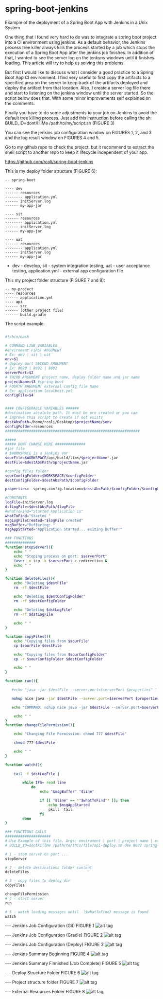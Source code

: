 # spring-boot-jenkins
Example of the deployment of a Spring Boot App with Jenkins in a Unix System

One thing that I found very hard to do was to integrate a spring boot project into a CI environment using jenkins. As a default behavior, the Jenkins process tree killer always kills the process started by a job which stops the execution of a Spring Boot App after the jenkins job finishes. In addition of that, I wanted to see the server log on the jenkyns windows until it finishes loading. This article will try to help us solving this problems.

But first I would like to discuss what I consider a good practice to a Spring Boot App CI environment. I find very useful to first copy the artifacts to a specified area on the server to keep track of the artifacts deployed and deploy the artifact from that location. Also, I create a server log  file there and start to listening on the jenkins window until the server started.
So the script below does that. With some minor improvements self explained on the comments.

Finally you have to do some adjustments to your job on Jenkins to avoid the default tree killing process. Just add this instruction before calling the sh: BUILD_ID=dontKillMe /path/to/my/script.sh (FIGURE 3) 

You can see the jenkins job configuration window on FIGURES 1, 2, and 3 and the log result window on FIGURES 4 and 5.

Go to my github repo to check the project, but it recommend to extract the shell script to another repo to keep it lifecycle independent of your app.

https://github.com/rcoli/spring-boot-jenkins
  

This is my deploy folder structure (FIGURE 6):
```
-- spring-boot

---- dev
------ resources
-------- application.yml
------ initServer.log
------ my-app-jar

---- sit
------ resources
-------- application.yml
------ initServer.log
------ my-app-jar

---- uat
------ resources
-------- application.yml
------ initServer.log
------ my-app-jar
```
* dev - develop, sit - system integration testing, uat - user acceptance testing, application.yml - external app configuration file


This my project folder structure (FIGURE 7 and 8):
```
-- my-project
---- resources
------ application.yml
---- api
------ src
------ (other project file)
------ build.gradle
```

The script example.

```bash

#!/bin/bash

# COMMAND LINE VARIABLES
#enviroment FIRST ARGUMENT 
# Ex: dev | sit | uat
env=$1
# deploy port SECOND ARGUMENT
# Ex: 8090 | 8091 | 8092 
serverPort=$2
# THIRD ARGUMENT project name, deploy folder name and jar name
projectName=$3 #spring-boot
# FOURTH ARGUMENT external config file name
# Ex: application-localhost.yml
configFile=$4


#### CONFIGURABLE VARIABLES ######
#destination absolute path. It must be pre created or you can
# improve this script to create if not exists
destAbsPath=/home/rcoli/Desktop/$projectName/$env
configFolder=resources
##############################################################

#####
##### DONT CHANGE HERE ##############
#jar file
# $WORKSPACE is a jenkins var
sourFile=$WORKSPACE/api/build/libs/$projectName*.jar
destFile=$destAbsPath/$projectName.jar

#config files folder
sourConfigFolder=$WORKSPACE/$configFolder*
destConfigFolder=$destAbsPath/$configFolder

properties=--spring.config.location=$destAbsPath/$configFolder/$configFile

#CONSTANTS
logFile=initServer.log
dstLogFile=$destAbsPath/$logFile
#whatToFind="Started Application in"
whatToFind="Started "
msgLogFileCreated="$logFile created"
msgBuffer="Buffering: "
msgAppStarted="Application Started... exiting buffer!"

### FUNCTIONS
##############
function stopServer(){
    echo " "
    echo "Stoping process on port: $serverPort"
    fuser -n tcp -k $serverPort > redirection &
    echo " "
}

function deleteFiles(){
    echo "Deleting $destFile"
    rm -rf $destFile

    echo "Deleting $destConfigFolder"
    rm -rf $destConfigFolder

    echo "Deleting $dstLogFile"
    rm -rf $dstLogFile
    
    echo " "
}

function copyFiles(){
    echo "Copying files from $sourFile"
    cp $sourFile $destFile

    echo "Copying files from $sourConfigFolder"
    cp -r $sourConfigFolder $destConfigFolder

    echo " "
}

function run(){

   #echo "java -jar $destFile --server.port=$serverPort $properties" | at now + 1 minutes

   nohup nice java -jar $destFile --server.port=$serverPort $properties $> $dstLogFile 2>&1 &

   echo "COMMAND: nohup nice java -jar $destFile --server.port=$serverPort $properties $> $dstLogFile 2>&1 &"

    echo " "
}
function changeFilePermission(){

    echo "Changing File Permission: chmod 777 $destFile"

    chmod 777 $destFile

    echo " "
}   

function watch(){
 
    tail -f $dstLogFile |

        while IFS= read line
            do
                echo "$msgBuffer" "$line"

                if [[ "$line" == *"$whatToFind"* ]]; then
                    echo $msgAppStarted
                    pkill  tail
                fi
        done
}

### FUNCTIONS CALLS
#####################
# Use Example of this file. Args: enviroment | port | project name | external resourcce
# BUILD_ID=dontKillMe /path/to/this/file/api-deploy.sh dev 8082 spring-boot application-localhost.yml

# 1 - stop server on port ...
stopServer

# 2 - delete destinations folder content
deleteFiles

# 3 - copy files to deploy dir
copyFiles

changeFilePermission
# 4 - start server
run

# 5 - watch loading messages until  ($whatToFind) message is found
watch
```

--- Jenkins Job Configuration (Git) FIGURE 1
![alt tag](https://cloud.githubusercontent.com/assets/1146514/10940518/ed6d4062-82ed-11e5-88e8-6529970d2831.png)

--- Jenkins Job Configuration (Gradle) FIGURE 2
![alt tag](https://cloud.githubusercontent.com/assets/1146514/10940527/fc1a0078-82ed-11e5-9dd7-aa75924b1d3f.png)

--- Jenkins Job Configuration (Deploy) FIGURE 3
![alt tag](https://cloud.githubusercontent.com/assets/1146514/10940534/0678e232-82ee-11e5-84dd-6ca751e66903.png)



--- Jenkins Summary Beginning FIGURE 4
![alt tag](https://cloud.githubusercontent.com/assets/1146514/10939540/74ed1058-82e9-11e5-9ca8-fcdfa9138647.png)

--- Jenkins Summary Finnished (Job Complete) FIGURE 5
![alt tag](https://cloud.githubusercontent.com/assets/1146514/10939547/7a37dc6e-82e9-11e5-9b1e-bda47592ed6d.png)


--- Deploy Structure Folder FIGURE 6
![alt tag](https://cloud.githubusercontent.com/assets/1146514/10939616/0aefad86-82ea-11e5-8d6b-40ca67df04f2.png)


--- Project structure folder FIGURE 7
![alt tag](https://cloud.githubusercontent.com/assets/1146514/10939537/708ed014-82e9-11e5-85e1-c53ac1d219eb.png)

--- External Resources Folder FIGURE 8
![alt tag](https://cloud.githubusercontent.com/assets/1146514/10939548/7e91ed90-82e9-11e5-8a61-31e6f6f9c42a.png)

